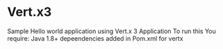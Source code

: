 # Vert.x3
Sample Hello world application using Vert.x 3 Application
To run this You require: 
Java 1.8+
depeendencies added in Pom.xml for vertx

